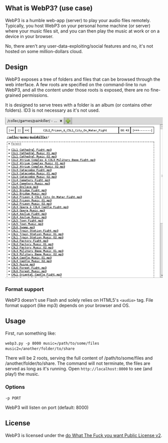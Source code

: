 ## What is WebP3? (use case)

WebP3 is a humble web-app (server) to play your audio files remotely. Typically, you host WebP3 on your personal home machine (or server) where your music files sit, and you can then play the music at work or on a device in your browser.

No, there aren't any user-data-exploiting/social features and no, it's not hosted on some million-dollars cloud.

## Design

WebP3 exposes a tree of folders and files that can be browsed through the web interface. A few roots are specified on the command-line to run WebP3, and all the content under those roots is exposed, there are no fine-grained permissions.

It is designed to serve trees with a folder is an album (or contains other folders). ID3 is not necessary as it's not used.

![Screenshot](screenshot.png)

### Format support

WebP3 doesn't use Flash and solely relies on HTML5's `<audio>` tag. File format support (like mp3) depends on your browser and OS.

## Usage

First, run something like:

`webp3.py -p 8000 music=/path/to/some/files music2=/another/folder/to/share`

There will be 2 roots, serving the full content of /path/to/some/files and /another/folder/to/share.
The command will not terminate, the files are served as long as it's running. Open `http://localhost:8000` to see (and play!) the music.

### Options

`-p PORT`

WebP3 will listen on port (default: 8000)

## License

WebP3 is licensed under the [do What The Fuck you want Public License v2](http://wtfpl.net).
